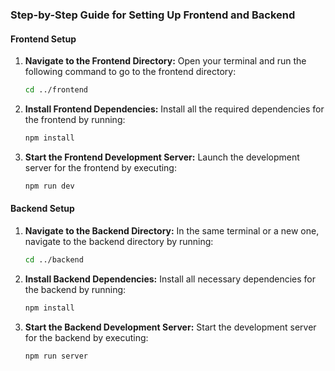### Step-by-Step Guide for Setting Up Frontend and Backend

#### Frontend Setup

1. **Navigate to the Frontend Directory:**
   Open your terminal and run the following command to go to the frontend directory:
   ```bash
   cd ../frontend
   ```

2. **Install Frontend Dependencies:**
   Install all the required dependencies for the frontend by running:
   ```bash
   npm install
   ```

3. **Start the Frontend Development Server:**
   Launch the development server for the frontend by executing:
   ```bash
   npm run dev
   ```

#### Backend Setup

1. **Navigate to the Backend Directory:**
   In the same terminal or a new one, navigate to the backend directory by running:
   ```bash
   cd ../backend
   ```

2. **Install Backend Dependencies:**
   Install all necessary dependencies for the backend by running:
   ```bash
   npm install
   ```

3. **Start the Backend Development Server:**
   Start the development server for the backend by executing:
   ```bash
   npm run server
   ```